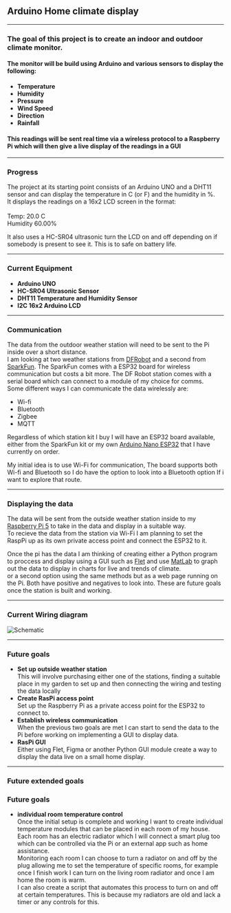 ## Arduino Home climate display

---

### The goal of this project is to create an indoor and outdoor climate monitor.
#### The monitor will be build using Arduino and various sensors to display the following:

- **Temperature**
- **Humidity** 
- **Pressure** 
- **Wind Speed**
- **Direction**
- **Rainfall**


#### This readings will be sent real time via a wireless protocol to a Raspberry Pi which will then give a live display of the readings in a GUI

---

### Progress

The project at its starting point consists of an Arduino UNO and a DHT11 sensor and can display the temperature in C (or F) and the humidity in %.<br>
It displays the readings on a 16x2 LCD screen in the format:<br><br>Temp: 20.0 C<br>Humidity 60.00%<br>


It also uses a HC-SR04 ultrasonic turn the LCD on and off depending on if somebody is present to see it. This is to safe on battery life.


--- 

### Current Equipment 

- **Arduino UNO**
- **HC-SR04 Ultrasonic Sensor**
- **DHT11 Temperature and Humidity Sensor**
- **I2C 16x2 Arduino LCD** 
---

### Communication

The data from the outdoor weather station will need to be sent to the Pi inside over a short distance.<br> I am looking at two weather stations from [DFRobot](https://thepihut.com/products/weather-station-kit-with-anemometer-wind-vane-rain-bucket) and a second from [SparkFun](https://thepihut.com/products/sparkfun-arduino-iot-weather-station). The SparkFun comes with a ESP32 board for wireless communication but costs a bit more. The DF Robot station comes with a serial board which can connect to a module of my choice for comms.<br>Some different ways I can communicate the data wirelessly are:
- Wi-fi
- Bluetooth
- Zigbee
- MQTT

Regardless of which station kit I buy I will have an ESP32 board available, either from the SparkFun kit or my own [Arduino Nano ESP32](https://thepihut.com/products/arduino-nano-esp32-with-headers) that I have currently on order.


My initial idea is to use Wi-Fi for communication, The board supports both Wi-fi and Bluetooth so I do have the option to look into a Bluetooth option If i want to explore that route.

---

### Displaying the data


The data will be sent from the outside weather station inside to my [Raspberry Pi 5](https://www.raspberrypi.com/products/raspberry-pi-5/) to take in the data and display in a suitable way.<br> To recieve the data from the station via Wi-Fi I am planning to set the RaspPi up as its own private access point and connect the ESP32 to it. 

Once the pi has the data I am thinking of creating either a Python program to proccess and display using a GUI such as [Flet](https://flet.dev/) and use [MatLab](https://uk.mathworks.com/products/matlab.html) to graph out the data to display in charts for live and trends of climate.<br> or a second option using the same methods but as a web page running on the Pi. Both have positive and negatives to look into. These are future goals once the station is built and working.


--- 


### Current Wiring diagram 

![Schematic](https://github.com/CyberJsec47/Arduino-Home-Climate-Display/blob/main/Schematic.png)


--- 
### Future goals

- **Set up outside weather station**<br>This will involve purchasing either one of the stations, finding a suitable place in my garden to set up and then connecting the wiring and testing the data locally
- **Create RasPi access point**<br> Set up the Raspberry Pi as a private access point for the ESP32 to connect to.
- **Establish wireless communication**<br> When the previous two goals are met I can start to send the data to the Pi before working on implementing a GUI to display data.
- **RasPi GUI**<br>Either using Flet, Figma or another Python GUI module create a way to display the data live on a small home display.
---
### Future extended goals

### Future goals

- **individual room temperature control**<br> Once the initial setup is complete and working I want to create individual temperature modules that can be placed in each room of my house.<br> Each room has an electric radiator which I will connect a smart plug too which can be controlled via the Pi or an external app such as home assistance.<br> Monitoring each room I can choose to turn a radiator on and off by the plug allowing me to set the temperature of specific rooms, for example once I finish work I can turn on the living room radiator and once I am home the room is warm.<br> I can also create a script that automates this process to turn on and off at certain temperatures. This is because my radiators are old and lack a timer or any controls for this.
